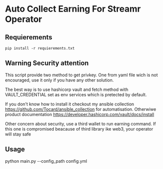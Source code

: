 # Auto Collect Earning For Streamr Operator

## Requierements


````shell
pip install -r requierements.txt
````

## Warning Security attention

This script provide two method to get privkey. One from yaml file wich is not encouraged, use it only if you have any other solution.

The best way is to use hashicorp vault and fetch method with VAULT_CREDENTIAL set as env services which is pretected by default. 

If you don't know how to install it checkout my ansible collection https://github.com/Tocard/ansible_collection for automatisation. Otherwiwe product documentation https://developer.hashicorp.com/vault/docs/install 

Other concern about security, use a third wallet to run earning command. If this one is compromised beacause of third library ike web3, your operator will stay safe

## Usage

python main.py --config_path config.yml

